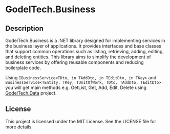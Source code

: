 # GodelTech.Business

## Description
GodelTech.Business is a .NET library designed for implementing services in the business layer of applications. It provides interfaces and base classes that support common operations such as listing, retrieving, adding, editing, and deleting entities. This library aims to simplify the development of business services by offering reusable components and reducing boilerplate code.

Using `IBusinessService<TDto, in TAddDto, in TEditDto, in TKey>` and `BusinessService<TEntity, TKey, TUnitOfWork, TDto, TAddDto, TEditDto>` you will get main methods e.g. GetList, Get, Add, Edit, Delete using [GodelTech.Data](https://github.com/GodelTech/GodelTech.Data) project.

## License
This project is licensed under the MIT License. See the LICENSE file for more details.